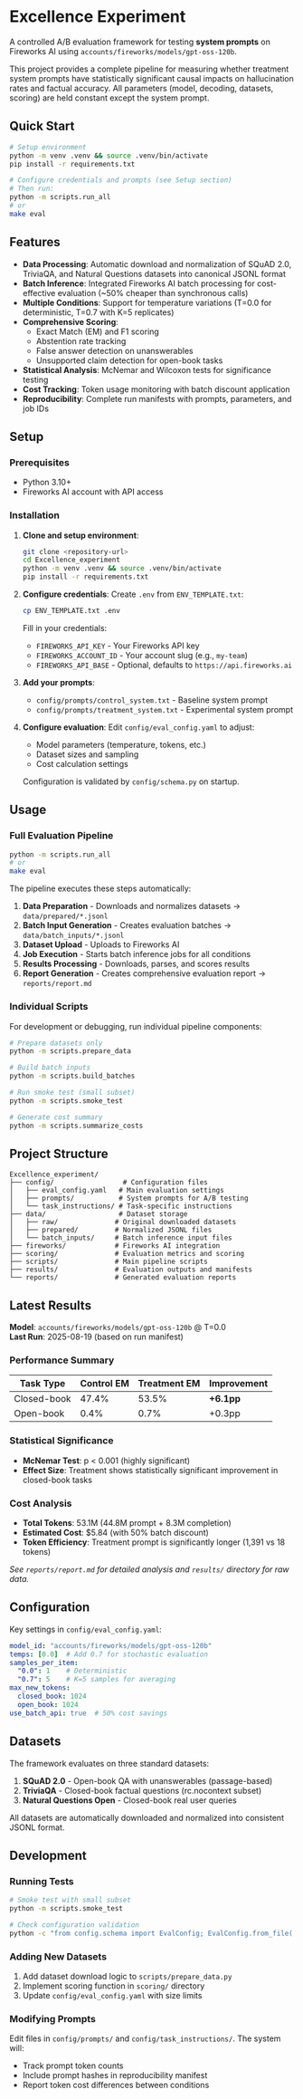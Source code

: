 # Excellence Experiment

A controlled A/B evaluation framework for testing **system prompts** on Fireworks AI using `accounts/fireworks/models/gpt-oss-120b`.

This project provides a complete pipeline for measuring whether treatment system prompts have statistically significant causal impacts on hallucination rates and factual accuracy. All parameters (model, decoding, datasets, scoring) are held constant except the system prompt.

## Quick Start

```bash
# Setup environment
python -m venv .venv && source .venv/bin/activate
pip install -r requirements.txt

# Configure credentials and prompts (see Setup section)
# Then run:
python -m scripts.run_all
# or
make eval
```

## Features

- **Data Processing**: Automatic download and normalization of SQuAD 2.0, TriviaQA, and Natural Questions datasets into canonical JSONL format
- **Batch Inference**: Integrated Fireworks AI batch processing for cost-effective evaluation (~50% cheaper than synchronous calls)
- **Multiple Conditions**: Support for temperature variations (T=0.0 for deterministic, T=0.7 with K=5 replicates)
- **Comprehensive Scoring**: 
  - Exact Match (EM) and F1 scoring
  - Abstention rate tracking
  - False answer detection on unanswerables
  - Unsupported claim detection for open-book tasks
- **Statistical Analysis**: McNemar and Wilcoxon tests for significance testing
- **Cost Tracking**: Token usage monitoring with batch discount application
- **Reproducibility**: Complete run manifests with prompts, parameters, and job IDs

## Setup

### Prerequisites
- Python 3.10+
- Fireworks AI account with API access

### Installation

1. **Clone and setup environment**:
   ```bash
   git clone <repository-url>
   cd Excellence_experiment
   python -m venv .venv && source .venv/bin/activate
   pip install -r requirements.txt
   ```

2. **Configure credentials**:
   Create `.env` from `ENV_TEMPLATE.txt`:
   ```bash
   cp ENV_TEMPLATE.txt .env
   ```
   Fill in your credentials:
   - `FIREWORKS_API_KEY` - Your Fireworks API key
   - `FIREWORKS_ACCOUNT_ID` - Your account slug (e.g., `my-team`)
   - `FIREWORKS_API_BASE` - Optional, defaults to `https://api.fireworks.ai`

3. **Add your prompts**:
   - `config/prompts/control_system.txt` - Baseline system prompt
   - `config/prompts/treatment_system.txt` - Experimental system prompt

4. **Configure evaluation**:
   Edit `config/eval_config.yaml` to adjust:
   - Model parameters (temperature, tokens, etc.)
   - Dataset sizes and sampling
   - Cost calculation settings
   
   Configuration is validated by `config/schema.py` on startup.

## Usage

### Full Evaluation Pipeline

```bash
python -m scripts.run_all
# or
make eval
```

The pipeline executes these steps automatically:

1. **Data Preparation** - Downloads and normalizes datasets → `data/prepared/*.jsonl`
2. **Batch Input Generation** - Creates evaluation batches → `data/batch_inputs/*.jsonl`
3. **Dataset Upload** - Uploads to Fireworks AI
4. **Job Execution** - Starts batch inference jobs for all conditions
5. **Results Processing** - Downloads, parses, and scores results
6. **Report Generation** - Creates comprehensive evaluation report → `reports/report.md`

### Individual Scripts

For development or debugging, run individual pipeline components:

```bash
# Prepare datasets only
python -m scripts.prepare_data

# Build batch inputs
python -m scripts.build_batches

# Run smoke test (small subset)
python -m scripts.smoke_test

# Generate cost summary
python -m scripts.summarize_costs
```

## Project Structure

```
Excellence_experiment/
├── config/                 # Configuration files
│   ├── eval_config.yaml   # Main evaluation settings
│   ├── prompts/           # System prompts for A/B testing
│   └── task_instructions/ # Task-specific instructions
├── data/                  # Dataset storage
│   ├── raw/              # Original downloaded datasets
│   ├── prepared/         # Normalized JSONL files
│   └── batch_inputs/     # Batch inference input files
├── fireworks/            # Fireworks AI integration
├── scoring/              # Evaluation metrics and scoring
├── scripts/              # Main pipeline scripts
├── results/              # Evaluation outputs and manifests
└── reports/              # Generated evaluation reports
```

## Latest Results

**Model**: `accounts/fireworks/models/gpt-oss-120b` @ T=0.0  
**Last Run**: 2025-08-19 (based on run manifest)

### Performance Summary

| Task Type | Control EM | Treatment EM | Improvement |
|-----------|------------|--------------|-------------|
| Closed-book | 47.4% | 53.5% | **+6.1pp** |
| Open-book | 0.4% | 0.7% | +0.3pp |

### Statistical Significance
- **McNemar Test**: p < 0.001 (highly significant)
- **Effect Size**: Treatment shows statistically significant improvement in closed-book tasks

### Cost Analysis
- **Total Tokens**: 53.1M (44.8M prompt + 8.3M completion)
- **Estimated Cost**: $5.84 (with 50% batch discount)
- **Token Efficiency**: Treatment prompt is significantly longer (1,391 vs 18 tokens)

*See `reports/report.md` for detailed analysis and `results/` directory for raw data.*

## Configuration

Key settings in `config/eval_config.yaml`:

```yaml
model_id: "accounts/fireworks/models/gpt-oss-120b"
temps: [0.0]  # Add 0.7 for stochastic evaluation
samples_per_item:
  "0.0": 1    # Deterministic
  "0.7": 5    # K=5 samples for averaging
max_new_tokens:
  closed_book: 1024
  open_book: 1024
use_batch_api: true  # 50% cost savings
```

## Datasets

The framework evaluates on three standard datasets:

1. **SQuAD 2.0** - Open-book QA with unanswerables (passage-based)
2. **TriviaQA** - Closed-book factual questions (rc.nocontext subset)
3. **Natural Questions Open** - Closed-book real user queries

All datasets are automatically downloaded and normalized into consistent JSONL format.

## Development

### Running Tests
```bash
# Smoke test with small subset
python -m scripts.smoke_test

# Check configuration validation
python -c "from config.schema import EvalConfig; EvalConfig.from_file('config/eval_config.yaml')"
```

### Adding New Datasets
1. Add dataset download logic to `scripts/prepare_data.py`
2. Implement scoring function in `scoring/` directory
3. Update `config/eval_config.yaml` with size limits

### Modifying Prompts
Edit files in `config/prompts/` and `config/task_instructions/`. The system will:
- Track prompt token counts
- Include prompt hashes in reproducibility manifest
- Report token cost differences between conditions
